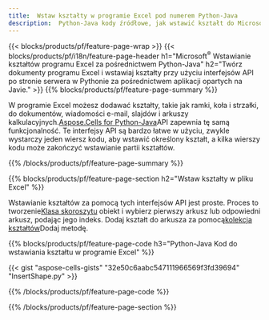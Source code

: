 ```yaml
---
title:  Wstaw kształty w programie Excel pod numerem Python-Java
description:  Python-Java kody źródłowe, jak wstawić kształt do Microsoft plików programu Excel przy użyciu biblioteki Python-Java.
---
```

{{< blocks/products/pf/feature-page-wrap >}}
{{< blocks/products/pf/i18n/feature-page-header h1="Microsoft<sup>&reg;</sup> Wstawianie kształtów programu Excel za pośrednictwem Python-Java" h2="Twórz dokumenty programu Excel i wstawiaj kształty przy użyciu interfejsów API po stronie serwera w Pythonie za pośrednictwem aplikacji opartych na Javie." >}}
{{% blocks/products/pf/feature-page-summary %}}

 W programie Excel możesz dodawać kształty, takie jak ramki, koła i strzałki, do dokumentów, wiadomości e-mail, slajdów i arkuszy kalkulacyjnych.[Aspose.Cells for Python-Java](https://releases.aspose.com/cells/python-java)API zapewnia tę samą funkcjonalność. Te interfejsy API są bardzo łatwe w użyciu, zwykle wystarczy jeden wiersz kodu, aby wstawić określony kształt, a kilka wierszy kodu może zakończyć wstawianie partii kształtów.

{{% /blocks/products/pf/feature-page-summary %}}

{{% blocks/products/pf/feature-page-section h2="Wstaw kształty w pliku Excel" %}}

 Wstawianie kształtów za pomocą tych interfejsów API jest proste. Proces to tworzenie[Klasa skoroszytu](https://reference.aspose.com/cells/python-java/asposecells.api/Workbook) obiekt i wybierz pierwszy arkusz lub odpowiedni arkusz, podając jego indeks. Dodaj kształt do arkusza za pomocą[kolekcja kształtów](https://reference.aspose.com/cells/python-java/asposecells.api/ShapeCollection)Dodaj metodę.

{{% blocks/products/pf/feature-page-code h3="Python-Java Kod do wstawiania kształtu w programie Excel" %}}

{{< gist "aspose-cells-gists" "32e50c6aabc547111966569f3fd39694" "InsertShape.py" >}}

{{% /blocks/products/pf/feature-page-code %}}

{{% /blocks/products/pf/feature-page-section %}}
